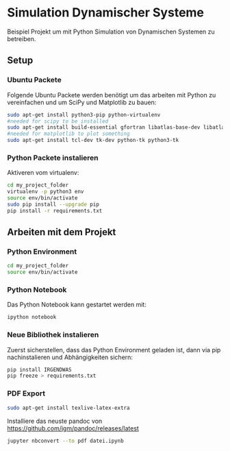 Simulation Dynamischer Systeme
=======
Beispiel Projekt um mit Python Simulation von Dynamischen Systemen zu betreiben.

## Setup

### Ubuntu Packete
Folgende Ubuntu Packete werden benötigt um das arbeiten mit Python zu vereinfachen und um SciPy und Matplotlib zu bauen:
```bash
sudo apt-get install python3-pip python-virtualenv
#needed for scipy to be installed 
sudo apt-get install build-essential gfortran libatlas-base-dev libatlas3gf-base python-dev libjpeg-dev libxml2-dev libfreetype6-dev 
#needed for matplotlib to plot something
sudo apt-get install tcl-dev tk-dev python-tk python3-tk
```

### Python Packete instalieren
Aktiveren vom virtualenv:

```bash
cd my_project_folder
virtualenv -p python3 env
source env/bin/activate
sudo pip install --upgrade pip
pip install -r requirements.txt
```

## Arbeiten mit dem Projekt

### Python Environment 

```bash
cd my_project_folder
source env/bin/activate
```

### Python Notebook
Das Python Notebook kann gestartet werden mit:

```bash
ipython notebook
```

### Neue Bibliothek instalieren
Zuerst sicherstellen, dass das Python Environment geladen ist, dann via pip nachinstalieren und Abhängigkeiten sichern:

```bash
pip install IRGENDWAS
pip freeze > requirements.txt
```

### PDF Export
```bash
sudo apt-get install texlive-latex-extra
```
Installiere das neuste pandoc von https://github.com/jgm/pandoc/releases/latest

```bash
jupyter nbconvert --to pdf datei.ipynb
```
